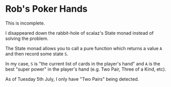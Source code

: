 # Rob's Poker Hands

This is incomplete.

I disappeared down the rabbit-hole of scalaz's State monad instead of solving the problem.

The State monad allows you to call a pure function which returns a value ```A``` and then record some state ```S```.

In my case, ```S``` is "the current list of cards in the player's hand" and ```A``` is the best "super power" in the player's hand (e.g. Two Pair, Three of a Kind, etc).

As of Tuesday 5th July, I only have "Two Pairs" being detected.  


